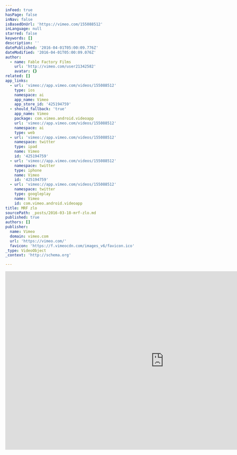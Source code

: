 ```yaml
---
inFeed: true
hasPage: false
inNav: false
isBasedOnUrl: 'https://vimeo.com/155088512'
inLanguage: null
starred: false
keywords: []
description: ''
datePublished: '2016-04-01T05:00:09.776Z'
dateModified: '2016-04-01T05:00:09.076Z'
author:
  - name: Fable Factory Films
    url: 'http://vimeo.com/user21342582'
    avatar: {}
related: []
app_links:
  - url: 'vimeo://app.vimeo.com/videos/155088512'
    type: ios
    namespace: ai
    app_name: Vimeo
    app_store_id: '425194759'
  - should_fallback: 'true'
    app_name: Vimeo
    package: com.vimeo.android.videoapp
    url: 'vimeo://app.vimeo.com/videos/155088512'
    namespace: ai
    type: web
  - url: 'vimeo://app.vimeo.com/videos/155088512'
    namespace: twitter
    type: ipad
    name: Vimeo
    id: '425194759'
  - url: 'vimeo://app.vimeo.com/videos/155088512'
    namespace: twitter
    type: iphone
    name: Vimeo
    id: '425194759'
  - url: 'vimeo://app.vimeo.com/videos/155088512'
    namespace: twitter
    type: googleplay
    name: Vimeo
    id: com.vimeo.android.videoapp
title: MRF zlo
sourcePath: _posts/2016-03-18-mrf-zlo.md
published: true
authors: []
publisher:
  name: Vimeo
  domain: vimeo.com
  url: 'https://vimeo.com/'
  favicon: 'https://f.vimeocdn.com/images_v6/favicon.ico'
_type: VideoObject
_context: 'http://schema.org'

---
```

<iframe src="https://cdn.embedly.com/widgets/media.html?src=https%3A%2F%2Fplayer.vimeo.com%2Fvideo%2F155088512&amp;url=https%3A%2F%2Fvimeo.com%2F155088512&amp;image=http%3A%2F%2Fi.vimeocdn.com%2Fvideo%2F555756789_1280.jpg&amp;key=b7d04c9b404c499eba89ee7072e1c4f7&amp;type=text%2Fhtml&amp;schema=vimeo" width="1000" height="563" scrolling="no" frameborder="0" allowfullscreen="allowfullscreen" style=""></iframe>